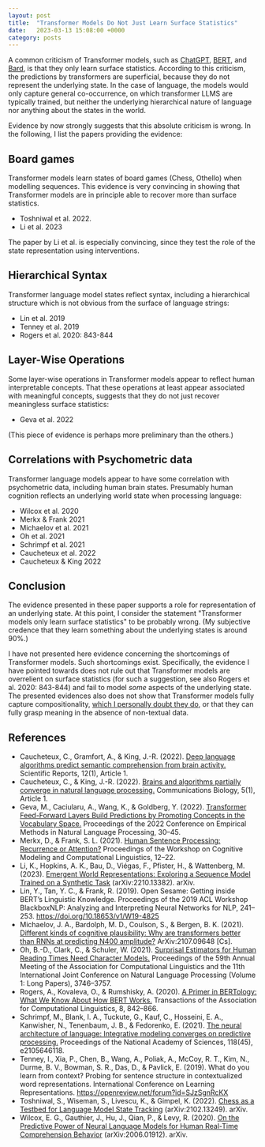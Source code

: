 ```yaml
---
layout: post
title:  "Transformer Models Do Not Just Learn Surface Statistics"
date:   2023-03-13 15:08:00 +0000
category: posts
---
```


A common criticism of Transformer models, such as [ChatGPT](https://openai.com/blog/chatgpt/), [BERT](https://arxiv.org/abs/1810.04805), and [Bard](https://blog.google/technology/ai/bard-google-ai-search-updates/), is that they only learn surface statistics. According to this criticism, the predictions by transformers are superficial, because they do not represent the underlying state. In the case of language, the models would only capture general co-occurrence, on which transformer LLMS are typically trained, but neither the underlying hierarchical nature of language nor anything about the states in the world.

Evidence by now strongly suggests that this absolute criticism is wrong. In the following, I list the papers providing the evidence:


## Board games

Transformer models learn states of board games (Chess, Othello) when modelling sequences. This evidence is very convincing in showing that Transformer models are in principle able to recover more than surface statistics.
- Toshniwal et al. 2022.
- Li et al. 2023

The paper by Li et al. is especially convincing, since they test the role of the state representation using interventions.


## Hierarchical Syntax

Transformer language model states reflect syntax, including a hierarchical structure which is not obvious from the surface of language strings:
- Lin et al. 2019
- Tenney et al. 2019
- Rogers et al. 2020: 843-844


## Layer-Wise Operations

Some layer-wise operations in Transformer models appear to reflect human interpretable concepts. That these operations at least appear associated with meaningful concepts, suggests that they do not just recover meaningless surface statistics:
- Geva et al. 2022

(This piece of evidence is perhaps more preliminary than the others.)


## Correlations with Psychometric data

Transformer language models appear to have some correlation with psychometric data, including human brain states. Presumably human cognition reflects an underlying world state when processing language:
- Wilcox et al. 2020
- Merkx & Frank 2021
- Michaelov et al. 2021
- Oh et al. 2021
- Schrimpf et al. 2021
- Caucheteux et al. 2022
- Caucheteux & King 2022


## Conclusion

The evidence presented in these paper supports a role for representation of an underlying state. At this point, I consider the statement "Transformer models only learn surface statistics" to be probably wrong. (My subjective credence that they learn something about the underlying states is around 90%.)

I have not presented here evidence concerning the shortcomings of Transformer models. Such shortcomings exist. Specifically, the evidence I have pointed towards does not rule out that Transformer models are overrelient on surface statistics (for such a suggestion, see also Rogers et al. 2020: 843-844) and fail to model _some_ aspects of the underlying state. The presented evidences also does not show that Transformer models fully capture compositionality, [which I personally doubt they do](/transformer-speculations/), or that they can fully grasp meaning in the absence of non-textual data.


## References
- Caucheteux, C., Gramfort, A., & King, J.-R. (2022). [Deep language algorithms predict semantic comprehension from brain activity.](https://doi.org/10.1038/s41598-022-20460-9) Scientific Reports, 12(1), Article 1.
- Caucheteux, C., & King, J.-R. (2022). [Brains and algorithms partially converge in natural language processing.](https://doi.org/10.1038/s42003-022-03036-1) Communications Biology, 5(1), Article 1.
- Geva, M., Caciularu, A., Wang, K., & Goldberg, Y. (2022). [Transformer Feed-Forward Layers Build Predictions by Promoting Concepts in the Vocabulary Space.](https://aclanthology.org/2022.emnlp-main.3) Proceedings of the 2022 Conference on Empirical Methods in Natural Language Processing, 30–45.
- Merkx, D., & Frank, S. L. (2021). [Human Sentence Processing: Recurrence or Attention?](https://doi.org/10.18653/v1/2021.cmcl-1.2) Proceedings of the Workshop on Cognitive Modeling and Computational Linguistics, 12–22.
- Li, K., Hopkins, A. K., Bau, D., Viégas, F., Pfister, H., & Wattenberg, M. (2023). [Emergent World Representations: Exploring a Sequence Model Trained on a Synthetic Task](https://doi.org/10.48550/arXiv.2210.13382) (arXiv:2210.13382). arXiv.
- Lin, Y., Tan, Y. C., & Frank, R. (2019). Open Sesame: Getting inside BERT’s Linguistic Knowledge. Proceedings of the 2019 ACL Workshop BlackboxNLP: Analyzing and Interpreting Neural Networks for NLP, 241–253. https://doi.org/10.18653/v1/W19-4825
- Michaelov, J. A., Bardolph, M. D., Coulson, S., & Bergen, B. K. (2021). [Different kinds of cognitive plausibility: Why are transformers better than RNNs at predicting N400 amplitude?](http://arxiv.org/abs/2107.09648) ArXiv:2107.09648 [Cs].
- Oh, B.-D., Clark, C., & Schuler, W. (2021). [Surprisal Estimators for Human Reading Times Need Character Models.](https://doi.org/10.18653/v1/2021.acl-long.290) Proceedings of the 59th Annual Meeting of the Association for Computational Linguistics and the 11th International Joint Conference on Natural Language Processing (Volume 1: Long Papers), 3746–3757.
- Rogers, A., Kovaleva, O., & Rumshisky, A. (2020). [A Primer in BERTology: What We Know About How BERT Works.](https://doi.org/10.1162/tacl_a_00349) Transactions of the Association for Computational Linguistics, 8, 842–866.
- Schrimpf, M., Blank, I. A., Tuckute, G., Kauf, C., Hosseini, E. A., Kanwisher, N., Tenenbaum, J. B., & Fedorenko, E. (2021). [The neural architecture of language: Integrative modeling converges on predictive processing.](https://doi.org/10.1073/pnas.2105646118) Proceedings of the National Academy of Sciences, 118(45), e2105646118.
- Tenney, I., Xia, P., Chen, B., Wang, A., Poliak, A., McCoy, R. T., Kim, N., Durme, B. V., Bowman, S. R., Das, D., & Pavlick, E. (2019). What do you learn from context? Probing for sentence structure in contextualized word representations. International Conference on Learning Representations. https://openreview.net/forum?id=SJzSgnRcKX
- Toshniwal, S., Wiseman, S., Livescu, K., & Gimpel, K. (2022). [Chess as a Testbed for Language Model State Tracking](https://doi.org/10.48550/arXiv.2102.13249) (arXiv:2102.13249). arXiv.
- Wilcox, E. G., Gauthier, J., Hu, J., Qian, P., & Levy, R. (2020). [On the Predictive Power of Neural Language Models for Human Real-Time Comprehension Behavior](https://doi.org/10.48550/arXiv.2006.01912) (arXiv:2006.01912). arXiv.
